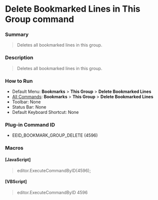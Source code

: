 # Delete Bookmarked Lines in This Group command

### Summary

> Deletes all bookmarked lines in this group.

### Description

> Deletes all bookmarked lines in this group.

### How to Run

- Default Menu: **Bookmarks** \> **This Group** \> **Delete Bookmarked Lines**
- [All Commands](../tools/all_commands): **Bookmarks** \> **This Group** \> **Delete Bookmarked Lines**
- Toolbar: None
- Status Bar: None
- Default Keyboard Shortcut: None

### Plug-in Command ID

- EEID\_BOOKMARK\_GROUP\_DELETE (4596)

### Macros

#### \[JavaScript\]

> editor.ExecuteCommandByID(4596);

#### \[VBScript\]

> editor.ExecuteCommandByID 4596